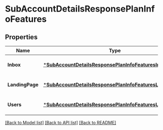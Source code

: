 # SubAccountDetailsResponsePlanInfoFeatures

## Properties
Name | Type | Description | Notes
------------ | ------------- | ------------- | -------------
**Inbox** | [***SubAccountDetailsResponsePlanInfoFeaturesInbox**](subAccountDetailsResponsePlanInfoFeaturesinbox.md) |  | [optional] [default to null]
**LandingPage** | [***SubAccountDetailsResponsePlanInfoFeaturesLandingPage**](subAccountDetailsResponsePlanInfoFeatureslandingPage.md) |  | [optional] [default to null]
**Users** | [***SubAccountDetailsResponsePlanInfoFeaturesUsers**](subAccountDetailsResponsePlanInfoFeaturesusers.md) |  | [optional] [default to null]

[[Back to Model list]](../README.md#documentation-for-models) [[Back to API list]](../README.md#documentation-for-api-endpoints) [[Back to README]](../README.md)


